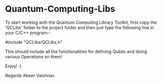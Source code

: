 # Quantum-Computing-Libs

To start working with the Quantum Computing Library Toolkit, first copy the 'QCLibs' folder to the project folder and then just type the following line in your C/C++ program:-

#include "QCLibs/QCLibs.h"

This should include all the functionalities for defining Qubits and doing various Operations on them!

Enjoy! :)

Regards
Abeer Vaishnav
